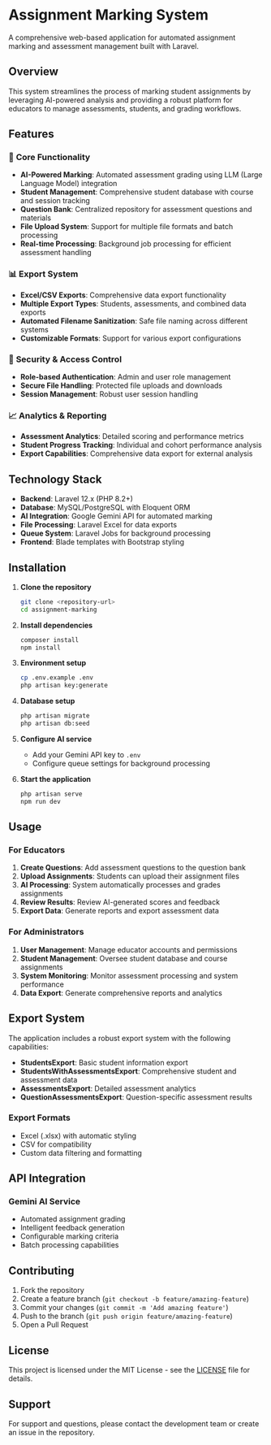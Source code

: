 # Assignment Marking System

A comprehensive web-based application for automated assignment marking and assessment management built with Laravel.

## Overview

This system streamlines the process of marking student assignments by leveraging AI-powered analysis and providing a robust platform for educators to manage assessments, students, and grading workflows.

## Features

### 🎯 **Core Functionality**
- **AI-Powered Marking**: Automated assessment grading using LLM (Large Language Model) integration
- **Student Management**: Comprehensive student database with course and session tracking
- **Question Bank**: Centralized repository for assessment questions and materials
- **File Upload System**: Support for multiple file formats and batch processing
- **Real-time Processing**: Background job processing for efficient assessment handling

### 📊 **Export System**
- **Excel/CSV Exports**: Comprehensive data export functionality
- **Multiple Export Types**: Students, assessments, and combined data exports
- **Automated Filename Sanitization**: Safe file naming across different systems
- **Customizable Formats**: Support for various export configurations

### 🔐 **Security & Access Control**
- **Role-based Authentication**: Admin and user role management
- **Secure File Handling**: Protected file uploads and downloads
- **Session Management**: Robust user session handling

### 📈 **Analytics & Reporting**
- **Assessment Analytics**: Detailed scoring and performance metrics
- **Student Progress Tracking**: Individual and cohort performance analysis
- **Export Capabilities**: Comprehensive data export for external analysis

## Technology Stack

- **Backend**: Laravel 12.x (PHP 8.2+)
- **Database**: MySQL/PostgreSQL with Eloquent ORM
- **AI Integration**: Google Gemini API for automated marking
- **File Processing**: Laravel Excel for data exports
- **Queue System**: Laravel Jobs for background processing
- **Frontend**: Blade templates with Bootstrap styling

## Installation

1. **Clone the repository**
   ```bash
   git clone <repository-url>
   cd assignment-marking
   ```

2. **Install dependencies**
   ```bash
   composer install
   npm install
   ```

3. **Environment setup**
   ```bash
   cp .env.example .env
   php artisan key:generate
   ```

4. **Database setup**
   ```bash
   php artisan migrate
   php artisan db:seed
   ```

5. **Configure AI service**
   - Add your Gemini API key to `.env`
   - Configure queue settings for background processing

6. **Start the application**
   ```bash
   php artisan serve
   npm run dev
   ```

## Usage

### For Educators
1. **Create Questions**: Add assessment questions to the question bank
2. **Upload Assignments**: Students can upload their assignment files
3. **AI Processing**: System automatically processes and grades assignments
4. **Review Results**: Review AI-generated scores and feedback
5. **Export Data**: Generate reports and export assessment data

### For Administrators
1. **User Management**: Manage educator accounts and permissions
2. **Student Management**: Oversee student database and course assignments
3. **System Monitoring**: Monitor assessment processing and system performance
4. **Data Export**: Generate comprehensive reports and analytics

## Export System

The application includes a robust export system with the following capabilities:

- **StudentsExport**: Basic student information export
- **StudentsWithAssessmentsExport**: Comprehensive student and assessment data
- **AssessmentsExport**: Detailed assessment analytics
- **QuestionAssessmentsExport**: Question-specific assessment results

### Export Formats
- Excel (.xlsx) with automatic styling
- CSV for compatibility
- Custom data filtering and formatting

## API Integration

### Gemini AI Service
- Automated assignment grading
- Intelligent feedback generation
- Configurable marking criteria
- Batch processing capabilities

## Contributing

1. Fork the repository
2. Create a feature branch (`git checkout -b feature/amazing-feature`)
3. Commit your changes (`git commit -m 'Add amazing feature'`)
4. Push to the branch (`git push origin feature/amazing-feature`)
5. Open a Pull Request

## License

This project is licensed under the MIT License - see the [LICENSE](LICENSE) file for details.

## Support

For support and questions, please contact the development team or create an issue in the repository.
